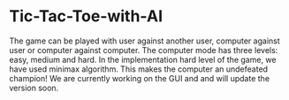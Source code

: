 # Tic-Tac-Toe-with-AI
The game can be played with user against another user, computer against user or computer against computer.
The computer mode has three levels: easy, medium and hard.
In the implementation hard level of the game, we have used minimax algorithm. This makes the computer an undefeated champion!
We are currently working on the GUI and and will update the version soon.
